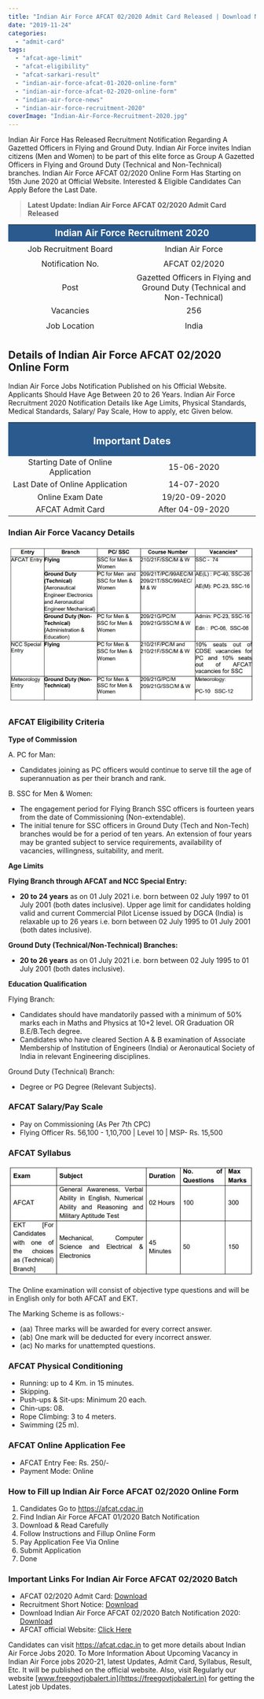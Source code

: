 ```yaml
---
title: "Indian Air Force AFCAT 02/2020 Admit Card Released | Download Now"
date: "2019-11-24"
categories: 
  - "admit-card"
tags: 
  - "afcat-age-limit"
  - "afcat-eligibility"
  - "afcat-sarkari-result"
  - "indian-air-force-afcat-01-2020-online-form"
  - "indian-air-force-afcat-02-2020-online-form"
  - "indian-air-force-news"
  - "indian-air-force-recruitment-2020"
coverImage: "Indian-Air-Force-Recruitment-2020.jpg"
---
```


Indian Air Force Has Released Recruitment Notification Regarding A Gazetted Officers in Flying and Ground Duty. Indian Air Force invites Indian citizens (Men and Women) to be part of this elite force as Group A Gazetted Officers in Flying and Ground Duty (Technical and Non-Technical) branches. Indian Air Force AFCAT 02/2020 Online Form Has Starting on 15th June 2020 at Official Website. Interested & Eligible Candidates Can Apply Before the Last Date.

> **Latest Update: Indian Air Force AFCAT 02/2020 Admit Card Released** 

<table style="border-collapse: collapse; width: 100%; height: 223px;"><tbody><tr style="height: 29px;"><td style="width: 50%; background-color: #2a5a8e; text-align: center; height: 29px;" colspan="2"><span style="font-size: 14pt;"><strong><span style="color: #ffffff;">Indian Air Force Recruitment 2020</span></strong></span></td></tr><tr style="height: 25px;"><td style="width: 50%; text-align: center; height: 25px;"><span style="font-size: 12pt;">Job Recruitment Board</span></td><td style="width: 50%; text-align: center; height: 25px;"><span style="font-size: 12pt;">Indian Air Force</span></td></tr><tr style="height: 25px;"><td style="width: 50%; text-align: center; height: 25px;"><span style="font-size: 12pt;">Notification No.</span></td><td style="width: 50%; text-align: center; height: 25px;"><span style="font-size: 12pt;">AFCAT 02/2020</span></td></tr><tr style="height: 44px;"><td style="width: 50%; text-align: center; height: 44px;"><span style="font-size: 12pt;">Post</span></td><td style="width: 50%; text-align: center; height: 44px;"><span style="font-size: 12pt;">Gazetted Officers in Flying and Ground Duty (Technical and Non-Technical)</span></td></tr><tr style="height: 25px;"><td style="width: 50%; text-align: center; height: 25px;"><span style="font-size: 12pt;">Vacancies</span></td><td style="width: 50%; text-align: center; height: 25px;"><span style="font-size: 12pt;">256</span></td></tr><tr style="height: 25px;"><td style="width: 50%; text-align: center; height: 25px;"><span style="font-size: 12pt;">Job Location</span></td><td style="width: 50%; text-align: center; height: 25px;"><span style="font-size: 12pt;">India</span></td></tr><tr style="height: 25px;"><td style="width: 50%; text-align: center; height: 25px;"><span style="font-size: 12pt;">Job Type</span></td><td style="width: 50%; text-align: center; height: 25px;"><span style="font-size: 12pt;">Defence Jobs</span></td></tr><tr style="height: 25px;"><td style="width: 50%; text-align: center; height: 25px;"><span style="font-size: 12pt;">Application Mode</span></td><td style="width: 50%; text-align: center; height: 25px;"><span style="font-size: 12pt;">Online</span></td></tr><tr><td style="width: 50%; text-align: center;"><span style="font-size: 12pt;">Admit Card</span></td><td style="width: 50%; text-align: center;"><span style="font-size: 12pt;">Released</span></td></tr></tbody></table>

## **Details of Indian Air Force AFCAT 02/2020 Online Form**

Indian Air Force Jobs Notification Published on his Official Website. Applicants Should Have Age Between 20 to 26 Years. Indian Air Force Recruitment 2020 Notification Details like Age Limits, Physical Standards, Medical Standards, Salary/ Pay Scale, How to apply, etc Given below.

<table style="border-collapse: collapse;"><tbody><tr><td style="width: 50%; background-color: #2a5a8e; text-align: center;" colspan="2"><h3><strong><span style="font-size: 15pt; color: #ffffff;">Important Dates</span></strong></h3></td></tr><tr><td style="width: 50%; text-align: center;"><span style="font-size: 12pt;">Starting Date of Online Application</span></td><td style="width: 50%; text-align: center;"><span style="font-size: 12pt;">15-06-2020</span></td></tr><tr><td style="width: 50%; text-align: center;"><span style="font-size: 12pt;">Last Date of Online Application</span></td><td style="width: 50%; text-align: center;"><span style="font-size: 12pt;">14-07-2020</span></td></tr><tr><td style="width: 50%; text-align: center;"><span style="font-size: 12pt;">Online Exam Date</span></td><td style="width: 50%; text-align: center;"><span style="font-size: 12pt;">19/20-09-2020</span></td></tr><tr><td style="width: 50%; text-align: center;"><span style="font-size: 12pt;">AFCAT Admit Card</span></td><td style="width: 50%; text-align: center;"><span style="font-size: 12pt;">After 04-09-2020</span></td></tr></tbody></table>

### **Indian Air Force Vacancy Details**

![Indian Air Force AFCAT 02-2020 Online Form](images/Indian-Air-Force-AFCAT-02-2020-Online-Form.jpg)

### **AFCAT Eligibility Criteria**

**Type of Commission**

A. PC for Man:

- Candidates joining as PC officers would continue to serve till the age of superannuation as per their branch and rank.

B. SSC for Men & Women:

- The engagement period for Flying Branch SSC officers is fourteen years from the date of Commissioning (Non-extendable).
- The initial tenure for SSC officers in Ground Duty (Tech and Non-Tech) branches would be for a period of ten years. An extension of four years may be granted subject to service requirements, availability of vacancies, willingness, suitability, and merit.

**Age Limits**

**Flying Branch through AFCAT and NCC Special Entry:**

- **20 to 24 years** as on 01 July 2021 i.e. born between 02 July 1997 to 01 July 2001 (both dates inclusive). Upper age limit for candidates holding valid and current Commercial Pilot License issued by DGCA (India) is relaxable up to 26 years i.e. born between 02 July 1995 to 01 July 2001 (both dates inclusive).

**Ground Duty (Technical/Non-Technical) Branches:**

- **20 to 26 years** as on 01 July 2021 i.e. born between 02 July 1995 to 01 July 2001 (both dates inclusive).

**Education Qualification**

Flying Branch:

- Candidates should have mandatorily passed with a minimum of 50% marks each in Maths and Physics at 10+2 level. OR Graduation OR B.E/B.Tech degree.
- Candidates who have cleared Section A & B examination of Associate Membership of Institution of Engineers (India) or Aeronautical Society of India in relevant Engineering disciplines.

Ground Duty (Technical) Branch:

- Degree or PG Degree (Relevant Subjects).

### **AFCAT Salary/Pay Scale**

- Pay on Commissioning (As Per 7th CPC)
- Flying Officer Rs. 56,100 - 1,10,700 | Level 10 | MSP- Rs. 15,500

### **AFCAT Syllabus**

![AFCAT Syllabus](images/AFCAT-Syllabus.jpg)

The Online examination will consist of objective type questions and will be in English only for both AFCAT and EKT.

The Marking Scheme is as follows:-

- (aa) Three marks will be awarded for every correct answer.
- (ab) One mark will be deducted for every incorrect answer.
- (ac) No marks for unattempted questions.

### **AFCAT Physical Conditioning**

- Running: up to 4 Km. in 15 minutes.
- Skipping.
- Push-ups & Sit-ups: Minimum 20 each.
- Chin-ups: 08.
- Rope Climbing: 3 to 4 meters.
- Swimming (25 m).

### **AFCAT Online Application Fee**

- AFCAT Entry Fee: Rs. 250/-
- Payment Mode: Online

### **How to Fill up Indian Air Force AFCAT 02/2020 Online Form**

1. Candidates Go to https://afcat.cdac.in
2. Find Indian Air Force AFCAT 01/2020 Batch Notification
3. Download & Read Carefully
4. Follow Instructions and Fillup Online Form
5. Pay Application Fee Via Online
6. Submit Application
7. Done

### **Important Links For Indian Air Force AFCAT 02/2020 Batch**

- AFCAT 02/2020 Admit Card: [Download](https://afcat.cdac.in/afcatreg/)
- Recruitment Short Notice: [Download](https://freegovtjobalert.in/wp-content/uploads/2019/11/Short-Notification-Indian-Air-Force-AFCAT-02-2020-Posts.pdf)
- Download Indian Air Force AFCAT 02/2020 Batch Notification 2020: [Download](https://freegovtjobalert.in/wp-content/uploads/2019/11/Notification-Indian-Air-Force-AFCAT-02-2020-Posts.pdf)
- AFCAT official Website: [Click Here](https://afcat.cdac.in/AFCAT/)

Candidates can visit https://afcat.cdac.in to get more details about Indian Air Force Jobs 2020. To More Information About Upcoming Vacancy in Indian Air Force jobs 2020-21, latest Updates, Admit Card, Syllabus, Result, Etc. It will be published on the official website. Also, visit Regularly our website [www.freegovtjobalert.in](https://freegovtjobalert.in) for getting the Latest job Updates.
